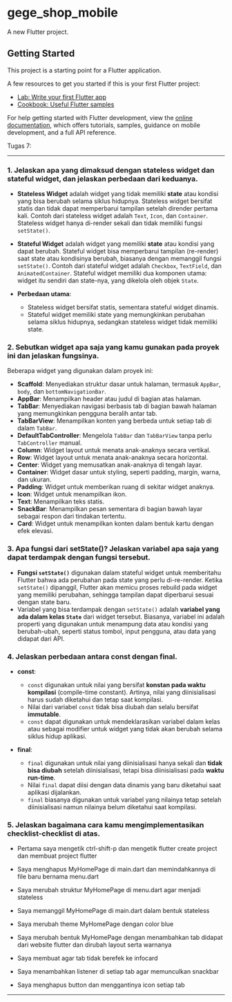 # gege_shop_mobile

A new Flutter project.

## Getting Started

This project is a starting point for a Flutter application.

A few resources to get you started if this is your first Flutter project:

- [Lab: Write your first Flutter app](https://docs.flutter.dev/get-started/codelab)
- [Cookbook: Useful Flutter samples](https://docs.flutter.dev/cookbook)

For help getting started with Flutter development, view the
[online documentation](https://docs.flutter.dev/), which offers tutorials,
samples, guidance on mobile development, and a full API reference.

Tugas 7:


---

### 1. Jelaskan apa yang dimaksud dengan stateless widget dan stateful widget, dan jelaskan perbedaan dari keduanya.

- **Stateless Widget** adalah widget yang tidak memiliki **state** atau kondisi yang bisa berubah selama siklus hidupnya. Stateless widget bersifat statis dan tidak dapat memperbarui tampilan setelah dirender pertama kali. Contoh dari stateless widget adalah `Text`, `Icon`, dan `Container`. Stateless widget hanya di-render sekali dan tidak memiliki fungsi `setState()`.

- **Stateful Widget** adalah widget yang memiliki **state** atau kondisi yang dapat berubah. Stateful widget bisa memperbarui tampilan (re-render) saat state atau kondisinya berubah, biasanya dengan memanggil fungsi `setState()`. Contoh dari stateful widget adalah `Checkbox`, `TextField`, dan `AnimatedContainer`. Stateful widget memiliki dua komponen utama: widget itu sendiri dan state-nya, yang dikelola oleh objek `State`.

- **Perbedaan utama**:
  - Stateless widget bersifat statis, sementara stateful widget dinamis.
  - Stateful widget memiliki state yang memungkinkan perubahan selama siklus hidupnya, sedangkan stateless widget tidak memiliki state.

### 2. Sebutkan widget apa saja yang kamu gunakan pada proyek ini dan jelaskan fungsinya.

Beberapa widget yang digunakan dalam proyek ini:

- **Scaffold**: Menyediakan struktur dasar untuk halaman, termasuk `AppBar`, `body`, dan `bottomNavigationBar`.
- **AppBar**: Menampilkan header atau judul di bagian atas halaman.
- **TabBar**: Menyediakan navigasi berbasis tab di bagian bawah halaman yang memungkinkan pengguna beralih antar tab.
- **TabBarView**: Menampilkan konten yang berbeda untuk setiap tab di dalam `TabBar`.
- **DefaultTabController**: Mengelola `TabBar` dan `TabBarView` tanpa perlu `TabController` manual.
- **Column**: Widget layout untuk menata anak-anaknya secara vertikal.
- **Row**: Widget layout untuk menata anak-anaknya secara horizontal.
- **Center**: Widget yang memusatkan anak-anaknya di tengah layar.
- **Container**: Widget dasar untuk styling, seperti padding, margin, warna, dan ukuran.
- **Padding**: Widget untuk memberikan ruang di sekitar widget anaknya.
- **Icon**: Widget untuk menampilkan ikon.
- **Text**: Menampilkan teks statis.
- **SnackBar**: Menampilkan pesan sementara di bagian bawah layar sebagai respon dari tindakan tertentu.
- **Card**: Widget untuk menampilkan konten dalam bentuk kartu dengan efek elevasi.

### 3. Apa fungsi dari setState()? Jelaskan variabel apa saja yang dapat terdampak dengan fungsi tersebut.

- **Fungsi `setState()`** digunakan dalam stateful widget untuk memberitahu Flutter bahwa ada perubahan pada state yang perlu di-re-render. Ketika `setState()` dipanggil, Flutter akan memicu proses rebuild pada widget yang memiliki perubahan, sehingga tampilan dapat diperbarui sesuai dengan state baru.
- Variabel yang bisa terdampak dengan `setState()` adalah **variabel yang ada dalam kelas `State`** dari widget tersebut. Biasanya, variabel ini adalah properti yang digunakan untuk menampung data atau kondisi yang berubah-ubah, seperti status tombol, input pengguna, atau data yang didapat dari API.

### 4. Jelaskan perbedaan antara const dengan final.

- **const**:
  - `const` digunakan untuk nilai yang bersifat **konstan pada waktu kompilasi** (compile-time constant). Artinya, nilai yang diinisialisasi harus sudah diketahui dan tetap saat kompilasi.
  - Nilai dari variabel `const` tidak bisa diubah dan selalu bersifat **immutable**.
  - `const` dapat digunakan untuk mendeklarasikan variabel dalam kelas atau sebagai modifier untuk widget yang tidak akan berubah selama siklus hidup aplikasi.

- **final**:
  - `final` digunakan untuk nilai yang diinisialisasi hanya sekali dan **tidak bisa diubah** setelah diinisialisasi, tetapi bisa diinisialisasi pada **waktu run-time**.
  - Nilai `final` dapat diisi dengan data dinamis yang baru diketahui saat aplikasi dijalankan.
  - `final` biasanya digunakan untuk variabel yang nilainya tetap setelah diinisialisasi namun nilainya belum diketahui saat kompilasi.

### 5. Jelaskan bagaimana cara kamu mengimplementasikan checklist-checklist di atas.

- Pertama saya mengetik ctrl-shift-p dan mengetik flutter create project dan membuat project flutter

- Saya menghapus MyHomePage di main.dart dan memindahkannya di file baru bernama menu.dart

- Saya merubah struktur MyHomePage di menu.dart agar menjadi stateless

- Saya memanggil MyHomePage di main.dart dalam bentuk stateless

- Saya merubah theme MyHomePage dengan color blue

- Saya merubah bentuk MyHomePage dengan menambahkan tab didapat dari website flutter dan dirubah layout serta warnanya

- Saya membuat agar tab tidak berefek ke infocard 

- Saya menambahkan listener di setiap tab agar memunculkan snackbar

- Saya menghapus button dan menggantinya icon setiap tab

--- 


